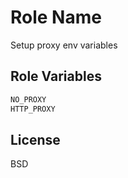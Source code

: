 Role Name
=========

Setup proxy env variables

Role Variables
--------------

```bash
NO_PROXY
HTTP_PROXY
```

License
-------

BSD

